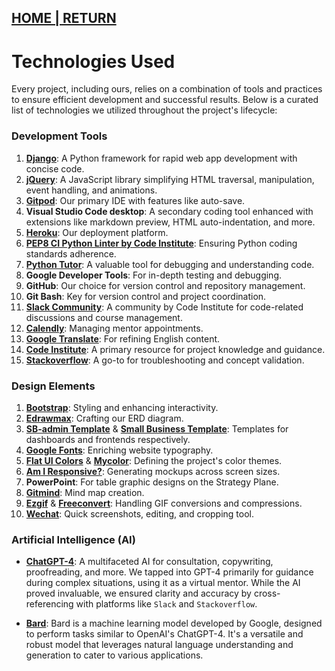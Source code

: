 ## [HOME | RETURN](https://github.com/plexoio/musa)

# Technologies Used

Every project, including ours, relies on a combination of tools and practices to ensure efficient development and successful results. Below is a curated list of technologies we utilized throughout the project's lifecycle:

### Development Tools

1. **[Django](https://www.djangoproject.com/)**: A Python framework for rapid web app development with concise code.
2. **[jQuery](https://jquery.com/)**: A JavaScript library simplifying HTML traversal, manipulation, event handling, and animations.
3. **[Gitpod](https://gitpod.io/plexoio)**: Our primary IDE with features like auto-save.
4. **Visual Studio Code desktop**: A secondary coding tool enhanced with extensions like markdown preview, HTML auto-indentation, and more.
5. **[Heroku](https://heroku.com/)**: Our deployment platform.
6. **[PEP8 CI Python Linter by Code Institute](https://pep8ci.herokuapp.com/)**: Ensuring Python coding standards adherence.
7. **[Python Tutor](https://pythontutor.com/)**: A valuable tool for debugging and understanding code.
8. **Google Developer Tools**: For in-depth testing and debugging.
9. **GitHub**: Our choice for version control and repository management.
10. **Git Bash**: Key for version control and project coordination.
11. **[Slack Community](https://slack.com/)**: A community by Code Institute for code-related discussions and course management.
12. **[Calendly](https://calendly.com/)**: Managing mentor appointments.
13. **[Google Translate](https://translate.google.com/)**: For refining English content.
14. **[Code Institute](https://codeinstitute.net/)**: A primary resource for project knowledge and guidance.
15. **[Stackoverflow](https://stackoverflow.com/)**: A go-to for troubleshooting and concept validation.

### Design Elements

1. **[Bootstrap](https://getbootstrap.com/docs/5.3/getting-started/introduction/)**: Styling and enhancing interactivity.
2. **[Edrawmax](https://www.edrawmax.com/)**: Crafting our ERD diagram.
3. **[SB-admin Template](https://startbootstrap.com/template/sb-admin)** & **[Small Business Template](https://startbootstrap.com/template/small-business)**: Templates for dashboards and frontends respectively.
4. **[Google Fonts](https://fonts.google.com/)**: Enriching website typography.
5. **[Flat UI Colors](https://flatuicolors.com/)** & **[Mycolor](https://mycolor.space/?hex=%2334495E&sub=1)**: Defining the project's color themes.
6. **[Am I Responsive?](https://ui.dev/amiresponsive)**: Generating mockups across screen sizes.
7. **PowerPoint**: For table graphic designs on the Strategy Plane.
8. **[Gitmind](https://gitmind.com/)**: Mind map creation.
9. **[Ezgif](https://ezgif.com/video-to-gif)** & **[Freeconvert](https://www.freeconvert.com/gif-compressor)**: Handling GIF conversions and compressions.
10. **[Wechat](https://www.wechat.com/)**: Quick screenshots, editing, and cropping tool.

### Artificial Intelligence (AI)

- **[ChatGPT-4](https://chat.openai.com/chat)**: A multifaceted AI for consultation, copywriting, proofreading, and more. We tapped into GPT-4 primarily for guidance during complex situations, using it as a virtual mentor. While the AI proved invaluable, we ensured clarity and accuracy by cross-referencing with platforms like `Slack` and `Stackoverflow`.

- **[Bard](https://bard.google.com/)**: Bard is a machine learning model developed by Google, designed to perform tasks similar to OpenAI's ChatGPT-4. It's a versatile and robust model that leverages natural language understanding and generation to cater to various applications.